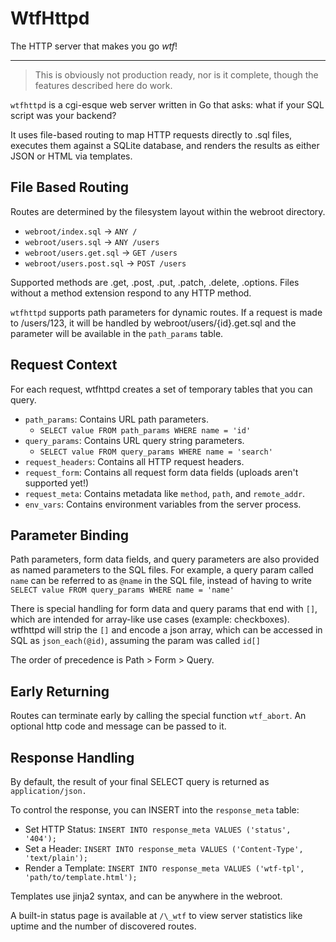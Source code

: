 # WtfHttpd

The HTTP server that makes you go _wtf_!

---

> This is obviously not production ready, nor is it complete, though the features described here do work.

`wtfhttpd` is a cgi-esque web server written in Go that asks: what if your SQL script was your backend?

It uses file-based routing to map HTTP requests directly to .sql files, executes them against a SQLite database, and renders the results as either JSON or HTML via templates.

## File Based Routing

Routes are determined by the filesystem layout within the webroot directory.

- `webroot/index.sql` -> `ANY /`
- `webroot/users.sql` -> `ANY /users`
- `webroot/users.get.sql` -> `GET /users`
- `webroot/users.post.sql` -> `POST /users`

Supported methods are .get, .post, .put, .patch, .delete, .options. Files without a method extension respond to any HTTP method.

`wtfhttpd` supports path parameters for dynamic routes. If a request is made to /users/123, it will be handled by webroot/users/{id}.get.sql and the parameter will be available in the `path_params` table.

## Request Context

For each request, wtfhttpd creates a set of temporary tables that you can query.

- `path_params`: Contains URL path parameters.
  - `SELECT value FROM path_params WHERE name = 'id'`
- `query_params`: Contains URL query string parameters.
  - `SELECT value FROM query_params WHERE name = 'search'`
- `request_headers`: Contains all HTTP request headers.
- `request_form`: Contains all request form data fields (uploads aren't supported yet!)
- `request_meta`: Contains metadata like `method`, `path`, and `remote_addr`.
- `env_vars`: Contains environment variables from the server process.

## Parameter Binding

Path parameters, form data fields, and query parameters are also provided as named parameters to the SQL files.
For example, a query param called `name` can be referred to as `@name` in the SQL file, instead of having to write `SELECT value FROM query_params WHERE name = 'name'`

There is special handling for form data and query params that end with `[]`, which are intended for array-like use cases (example: checkboxes).
wtfhttpd will strip the `[]` and encode a json array, which can be accessed in SQL as `json_each(@id)`, assuming the param was called `id[]`

The order of precedence is Path > Form > Query.

## Early Returning

Routes can terminate early by calling the special function `wtf_abort`.
An optional http code and message can be passed to it.

## Response Handling

By default, the result of your final SELECT query is returned as `application/json.`

To control the response, you can INSERT into the `response_meta` table:

- Set HTTP Status: `INSERT INTO response_meta VALUES ('status', '404');`
- Set a Header: `INSERT INTO response_meta VALUES ('Content-Type', 'text/plain');`
- Render a Template: `INSERT INTO response_meta VALUES ('wtf-tpl', 'path/to/template.html');`

Templates use jinja2 syntax, and can be anywhere in the webroot.

A built-in status page is available at `/\_wtf` to view server statistics like uptime and the number of discovered routes.
